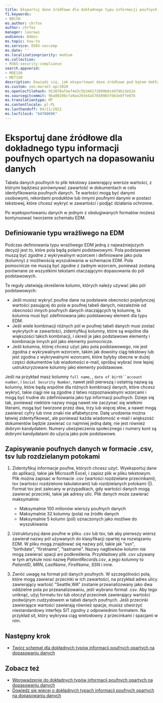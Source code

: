 ```yaml
---
title: Eksportuj dane źródłowe dla dokładnego typu informacji poufnych opartych na dopasowaniu danych
f1.keywords:
- NOCSH
ms.author: chrfox
author: chrfox
manager: laurawi
audience: Admin
ms.topic: how-to
ms.service: O365-seccomp
ms.date: ''
ms.localizationpriority: medium
ms.collection:
- M365-security-compliance
search.appverid:
- MOE150
- MET150
description: Dowiedz się, jak eksportować dane źródłowe pod kątem dokładnego typu informacji poufnych zgodnych z danymi.
ms.custom: seo-marvel-apr2020
ms.openlocfilehash: 913870afeef443c5b346172099b0cd47db13e52e
ms.sourcegitcommit: 9ba00298cfa9ae293e4a57650965fdb3e8ffe07b
ms.translationtype: MT
ms.contentlocale: pl-PL
ms.lasthandoff: 04/11/2022
ms.locfileid: "64760696"
---
```

# <a name="export-source-data-for-exact-data-match-based-sensitive-information-type"></a>Eksportuj dane źródłowe dla dokładnego typu informacji poufnych opartych na dopasowaniu danych


Tabela danych poufnych to plik tekstowy zawierający wiersze wartości, z którymi będziesz porównywać zawartość w dokumentach w celu identyfikowania poufnych danych. Te wartości mogą być danymi osobowymi, rekordami produktów lub innymi poufnymi danymi w postaci tekstowej, które chcesz wykryć w zawartości i podjąć działania ochronne.

Po wyeksportowaniu danych w jednym z obsługiwanych formatów możesz kontynuować tworzenie schematu EDM.

## <a name="defining-your-edm-sensitive-type"></a>Definiowanie typu wrażliwego na EDM

Podczas definiowania typu wrażliwego EDM jedną z najważniejszych decyzji jest to, które pola będą polami podstawowymi. Pola podstawowe muszą być zgodne z wykrywalnym wzorcem i definiowane jako pola (kolumny) z możliwością wyszukiwania w schemacie EDM. Pola pomocnicze nie muszą być zgodne z żadnym wzorcem, ponieważ zostaną porównane ze wszystkimi tekstami otaczającymi dopasowania do pól podstawowych.

Te reguły ułatwiają określenie kolumn, których należy używać jako pól podstawowych:

- Jeśli musisz wykryć poufne dane na podstawie obecności pojedynczej wartości pasującej do pola w poufnej tabeli danych, niezależnie od obecności innych poufnych danych otaczających tę kolumnę, ta kolumna musi być zdefiniowana jako podstawowy element dla typu EDM. 
- Jeśli wiele kombinacji różnych pól w poufnej tabeli danych musi zostać wykrytych w zawartości, zidentyfikuj kolumny, które są wspólne dla większości takich kombinacji, i określ je jako podstawowe elementy i kombinacje innych pól jako elementy pomocnicze.
- Jeśli kolumna, której chcesz użyć jako pola podstawowego, nie jest zgodna z wykrywalnym wzorcem, takim jak dowolny ciąg tekstowy lub jest zgodna z wykrywalnymi wzorcami, które byłyby obecne w dużej części dokumentów lub wiadomości e-mail, spróbuj wybrać inne lepiej ustrukturyzowane kolumny jako elementy podstawowe.

Jeśli na przykład masz kolumny `full name`, , `date of birth``account number`, i `Social Security Number`, nawet jeśli pierwszą i ostatnią nazwą są kolumny, które będą wspólne dla różnych kombinacji danych, które chcesz wykryć, takie ciągi nie są zgodne z łatwo rozpoznawalnymi wzorcami i mogą być trudne do zdefiniowania jako typ informacji poufnych. Dzieje się tak, ponieważ niektóre nazwy mogą nawet nie zaczynać się wielkimi literami, mogą być tworzone przez dwa, trzy lub więcej słów, a nawet mogą zawierać cyfry lub inne znaki nie alfabetyczne. Datę urodzenia można łatwiej zidentyfikować, ale ponieważ każda wiadomość e-mail i większość dokumentów będzie zawierać co najmniej jedną datę, nie jest również dobrym kandydatem. Numery ubezpieczenia społecznego i numery kont są dobrymi kandydatami do użycia jako pole podstawowe.

## <a name="save-sensitive-data-in-csv-tsv-or-pipe-separated-format"></a>Zapisywanie poufnych danych w formacie .csv, tsv lub rozdzielanym potokami

1. Zidentyfikuj informacje poufne, których chcesz użyć. Wyeksportuj dane do aplikacji, takie jak Microsoft Excel, i zapisz plik w pliku tekstowym. Plik można zapisać w formacie .csv (wartości rozdzielane przecinkami), tsv (wartości rozdzielone tabulatorami) lub rozdzielanych potokami (|). Format tsv jest zalecany w przypadkach, gdy wartości danych mogą zawierać przecinki, takie jak adresy ulic.
Plik danych może zawierać maksymalnie:
   - Maksymalnie 100 milionów wierszy poufnych danych
   - Maksymalnie 32 kolumny (pola) na źródło danych
   - Maksymalnie 5 kolumn (pól) oznaczonych jako możliwe do wyszukiwania

2. Ustrukturyzuj dane poufne w pliku .csv lub tsv, tak aby pierwszy wiersz zawierał nazwy pól używanych do klasyfikacji opartej na rozwiązaniu EDM. W pliku mogą znajdować się nazwy pól, takie jak "ssn", "birthdate", "firstname", "lastname". Nazwy nagłówków kolumn nie mogą zawierać spacji ani podkreślenia. Przykładowy plik .csv używany w tym artykule nosi nazwę *PatientRecords.csv*, a jego kolumny to *PatientID*, *MRN*, *LastName*, *FirstName*, *SSN* i inne.

3. Zwróć uwagę na format pól danych poufnych. W szczególności pola, które mogą zawierać przecinki w ich zawartości, na przykład adres ulicy zawierający wartość "Seattle,WA" zostanie przeanalizowany jako dwa oddzielne pola po przeanalizowaniu, jeśli wybrano format .csv. Aby tego uniknąć, użyj formatu tsv lub otoczył przecinek zawierający wartości podwójnym cudzysłowem w tabeli danych poufnych. Jeśli przecinki zawierające wartości zawierają również spacje, musisz utworzyć niestandardowy interfejs SIT zgodny z odpowiednim formatem. Na przykład sit, który wykrywa ciąg wielosłowny z przecinkami i spacjami w nim.

## <a name="next-step"></a>Następny krok

- [Twórz schemat dla dokładnych typów informacji poufnych opartych na dopasowaniu danych](sit-get-started-exact-data-match-create-schema.md#create-the-schema-for-exact-data-match-based-sensitive-information-types)

## <a name="see-also"></a>Zobacz też

- [Wprowadzenie do dokładnych typów informacji poufnych opartych na dopasowaniu danych](sit-get-started-exact-data-match-based-sits-overview.md#get-started-with-exact-data-match-based-sensitive-information-types)
- [Dowiedz się więcej o dokładnych typach informacji poufnych opartych na dopasowaniu danych](sit-learn-about-exact-data-match-based-sits.md#learn-about-exact-data-match-based-sensitive-information-types)
